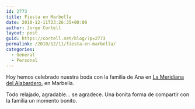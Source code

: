 ```yaml
---
id: 2773
title: Fiesta en Marbella
date: 2010-12-11T23:26:35+00:00
author: Jorge Cortell
layout: post
guid: https://cortell.net/blog/?p=2773
permalink: /2010/12/11/fiesta-en-marbella/
categories:
  - General
  - Personal
---
```

Hoy hemos celebrado nuestra boda con la familia de Ana en <a title="https://grupolezama.es/portal/la-meridiana-del-alabardero/home" href="https://grupolezama.es/portal/la-meridiana-del-alabardero/home" target="_blank">La Meridiana del Alabardero</a>, en Marbella.

Todo relajado, agradable... se agradece. Una bonita forma de compartir con la familia un momento bonito.